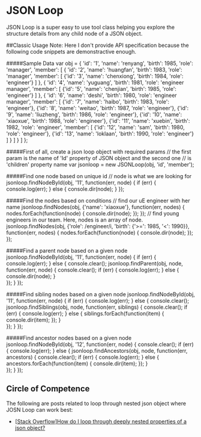 # JSON Loop
JSON Loop is a super easy to use tool class helping you explore the structure details from any child node of a JSON object.


##Classic Usage
Note: Here I don't provide API specification because the following code snippets are demonstractive enough.


#####Sample Data
	var obj = {
	  'id': '1', 'name': 'renyang', 'birth': 1985, 'role': 'manager',
	  'member': [
	    {
	      'id': '2', 'name': 'huangfan', 'birth': 1983, 'role': 'manager',
	      'member': [
	        {'id': '3', 'name': 'chenxiong', 'birth': 1984, 'role': 'engineer'}
	      ]
	    },
	    {
	      'id': '4', 'name': 'yuguang', 'birth': 1981, 'role': 'engineer manager',
	      'member': [
	        {'id': '5', 'name': 'chenjian', 'birth': 1985, 'role': 'engineer'}
	      ]
	    },
	    {
	      'id': '6', 'name': 'deshi', 'birth': 1980, 'role': 'engineer manager',
	      'member': [
	        {'id': '7', 'name': 'haibo', 'birth': 1983, 'role': 'engineer'},
	        {'id': '8', 'name': 'weitao', 'birth': 1987, 'role': 'engineer'},
	        {'id': '9', 'name': 'liuzheng', 'birth': 1986, 'role': 'engineer'},
	        {'id': '10', 'name': 'xiaoxue', 'birth': 1988, 'role': 'engineer'},
	        {'id': '11', 'name': 'xuebin', 'birth': 1982, 'role': 'engineer',
	          'member': [
	            {'id': '12', 'name': 'sam', 'birth': 1980, 'role': 'engineer'},
	            {'id': '13', 'name': 'loklaan', 'birth': 1990, 'role': 'engineer'}
	          ]
	        }
	      ]
	    }
	  ]
	};
	
	
#####First of all, create a json loop object with required params
	// the first param is the name of 'Id' property of JSON object and the second one
	// is 'children' property name
	var jsonloop = new JSONLoop(obj, 'id', 'member');
	
#####Find one node based on unique id
	// node is what we are looking for
	jsonloop.findNodeById(obj, '11', function(err, node) {
	  if (err) {
	    console.log(err);
	  } else {
	    console.dir(node);
	  }
	});
	
#####Find the nodes based on conditions
	// find our uE engineer with her name
	jsonloop.findNodes(obj, {'name': 'xiaoxue'}, function(err, nodes) {
	  nodes.forEach(function(node) {
	    console.dir(node);
	  });
	});
	// find young engineers in our team. Here, nodes is an array of node.
	jsonloop.findNodes(obj, {'role': /engineer/i, 'birth': {'>=': 1985, '<': 1990}},
	  function(err, nodes) {
	    nodes.forEach(function(node) {
	      console.dir(node);
	    });
	});

#####Find a parent node based on a given node
	jsonloop.findNodeById(obj, '11', function(err, node) {
	  if (err) {
	    console.log(err);
	  } else {
	    console.clear();
	    jsonloop.findParent(obj, node, function(err, node) {
	      console.clear();
	      if (err) {
	        console.log(err);
	      } else {
	        console.dir(node);
	      }          
	    });
	  }
	});

#####Find sibling nodes based on a given node
	jsonloop.findNodeById(obj, '11', function(err, node) {
	  if (err) {
	    console.log(err);
	  } else {
	    console.clear();
	    jsonloop.findSiblings(obj, node, function(err, siblings) {
	      console.clear();
	      if (err) {
	        console.log(err);
	      } else {
	        siblings.forEach(function(item) {
	          console.dir(item);
	        });
	      }          
	    });
	  }
	});

#####Find ancestor nodes based on a given node
	jsonloop.findNodeById(obj, '12', function(err, node) {
	  console.clear();
	  if (err) {
	    console.log(err);
	  } else {
	    jsonloop.findAncestors(obj, node, function(err, ancestors) {
	      console.clear();
	      if (err) {
	        console.log(err);
	      } else {
	        ancestors.forEach(function(item) {
	          console.dir(item);
	        });
	      }          
	    });
	  }
	});


## Circle of Competence
The following are posts related to loop through nested json object where JOSN Loop can work best:
* [\[Stack Overflow\]How do I loop through deeply nested properties of a json object?](http://stackoverflow.com/questions/5189387/how-do-i-loop-through-deeply-nested-properties-of-a-json-object)
